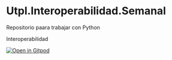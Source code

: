 # Utpl.Interoperabilidad.Semanal
Repositorio paara trabajar con Python



Interoperabilidad

[![Open in Gitpod](https://gitpod.io/button/open-in-gitpod.svg)](https://gitpod.io/#https://github.com/rsyunhon/Utpl.Interoperabilidad.Semanal.git)
